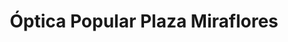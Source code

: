 ---
title: "Óptica Popular Plaza Miraflores"
url: /tegucigalpa/optica-popular-plaza-miraflores/
shop: Optiker
---
